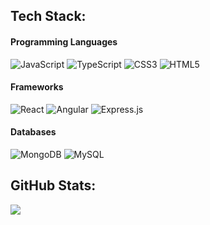 <!-- ### Hi there 👋 -->

<!--
**miroslavgechev/miroslavgechev** is a ✨ _special_ ✨ repository because its `README.md` (this file) appears on your GitHub profile.

Here are some ideas to get you started:

- 🔭 I’m currently working on ...
- 🌱 I’m currently learning ...
- 👯 I’m looking to collaborate on ...
- 🤔 I’m looking for help with ...
- 💬 Ask me about ...
- 📫 How to reach me: ...
- 😄 Pronouns: ...
- ⚡ Fun fact: ...
-->


<!-- ## 🌐 Socials:
[![LinkedIn](https://img.shields.io/badge/LinkedIn-%230077B5.svg?style=for-the-badge&logo=linkedin&logoColor=white)](https://linkedin.com/in/gechev) 
 -->
## <!-- 💻 -->Tech Stack:
#### Programming Languages 
![JavaScript](https://img.shields.io/badge/javascript-%23323330.svg?style=for-the-badge&logo=javascript&logoColor=%23F7DF1E)
![TypeScript](https://img.shields.io/badge/typescript-%23007ACC.svg?style=for-the-badge&logo=typescript&logoColor=white)
![CSS3](https://img.shields.io/badge/css3-%231572B6.svg?style=for-the-badge&logo=css3&logoColor=white) 
![HTML5](https://img.shields.io/badge/html5-%23E34F26.svg?style=for-the-badge&logo=html5&logoColor=white)

#### Frameworks
![React](https://img.shields.io/badge/react-%2320232a.svg?style=for-the-badge&logo=react&logoColor=%2361DAFB)
![Angular](https://img.shields.io/badge/angular-%23DD0031.svg?style=for-the-badge&logo=angular&logoColor=white)
![Express.js](https://img.shields.io/badge/express.js-%23404d59.svg?style=for-the-badge&logo=express&logoColor=%2361DAFB)

#### Databases
![MongoDB](https://img.shields.io/badge/MongoDB-%234ea94b.svg?style=for-the-badge&logo=mongodb&logoColor=white)
![MySQL](https://img.shields.io/badge/mysql-%2300f.svg?style=for-the-badge&logo=mysql&logoColor=white)

<!-- #### Tools
![VSCode](https://img.shields.io/badge/VSCode-%23007ACC.svg?style=for-the-badge&logo=visual-studio-code&logoColor=white)
![MUI](https://img.shields.io/badge/MUI-%230081CB.svg?style=for-the-badge&logo=material-ui&logoColor=white) 
![NodeJS](https://img.shields.io/badge/node.js-6DA55F?style=for-the-badge&logo=node.js&logoColor=white)  
![Firebase](https://img.shields.io/badge/firebase-%23039BE5.svg?style=for-the-badge&logo=firebase) 
![Docker](https://img.shields.io/badge/docker-%232496ED.svg?style=for-the-badge&logo=docker&logoColor=white) -->
 
## <!-- 📊 -->GitHub Stats:
<!-- ![](https://github-readme-stats.vercel.app/api?username=miroslavgechev&theme=dark&hide_border=false&include_all_commits=false&count_private=false)<br/>
![](https://github-readme-streak-stats.herokuapp.com/?user=miroslavgechev&theme=dark&hide_border=false)<br/> -->

![](https://github-readme-stats.vercel.app/api/top-langs/?username=miroslavgechev&theme=light&hide_border=false&include_all_commits=true&count_private=true&layout=compact#gh-light-mode-only)


